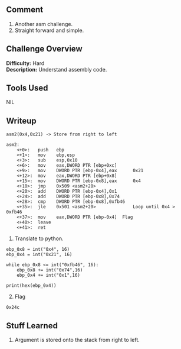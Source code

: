 ## Comment  
1. Another asm challenge.  
2. Straight forward and simple.   

## Challenge Overview  
**Difficulty:** Hard  
**Description:** Understand assembly code.  
## Tools Used  
NIL  

## Writeup  
```
asm2(0x4,0x21) -> Store from right to left

asm2:
	<+0>:	push   ebp
	<+1>:	mov    ebp,esp
	<+3>:	sub    esp,0x10
	<+6>:	mov    eax,DWORD PTR [ebp+0xc] 	  
	<+9>:	mov    DWORD PTR [ebp-0x4],eax 		0x21
	<+12>:	mov    eax,DWORD PTR [ebp+0x8] 	 
	<+15>:	mov    DWORD PTR [ebp-0x8],eax		0x4
	<+18>:	jmp    0x509 <asm2+28>
	<+20>:	add    DWORD PTR [ebp-0x4],0x1		
	<+24>:	add    DWORD PTR [ebp-0x8],0x74		
	<+28>:	cmp    DWORD PTR [ebp-0x8],0xfb46	
	<+35>:	jle    0x501 <asm2+20>				Loop until 0x4 > 0xfb46
	<+37>:	mov    eax,DWORD PTR [ebp-0x4]  Flag
	<+40>:	leave  
	<+41>:	ret    
```
1. Translate to python.
```
ebp_0x8 = int("0x4", 16)
ebp_0x4 = int("0x21", 16)

while ebp_0x8 <= int("0xfb46", 16):
    ebp_0x8 += int("0x74",16)
    ebp_0x4 += int("0x1",16)

print(hex(ebp_0x4))
```
2. Flag
```
0x24c
```
## Stuff Learned  
1. Argument is stored onto the stack from right to left.  

